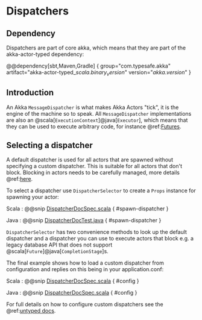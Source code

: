 # Dispatchers

## Dependency

Dispatchers are part of core akka, which means that they are part of the akka-actor-typed dependency:

@@dependency[sbt,Maven,Gradle] {
  group="com.typesafe.akka"
  artifact="akka-actor-typed_$scala.binary_version$"
  version="$akka.version$"
}

## Introduction 

An Akka `MessageDispatcher` is what makes Akka Actors "tick", it is the engine of the machine so to speak.
All `MessageDispatcher` implementations are also an @scala[`ExecutionContext`]@java[`Executor`], which means that they can be used
to execute arbitrary code, for instance @ref:[Futures](../futures.md).

## Selecting a dispatcher

A default dispatcher is used for all actors that are spawned without specifying a custom dispatcher.
This is suitable for all actors that don't block. Blocking in actors needs to be carefully managed, more
details @ref:[here](../dispatchers.md#blocking-needs-careful-management).

To select a dispatcher use `DispatcherSelector` to create a `Props` instance for spawning your actor:

Scala
:  @@snip [DispatcherDocSpec.scala]($akka$/akka-actor-typed-tests/src/test/scala/docs/akka/typed/DispatchersDocSpec.scala) { #spawn-dispatcher }

Java
:  @@snip [DispatcherDocTest.java]($akka$/akka-actor-typed-tests/src/test/java/jdocs/akka/typed/DispatchersDocTest.java) { #spawn-dispatcher }

`DispatcherSelector` has two convenience methods to look up the default dispatcher and a dispatcher you can use to 
execute actors that block e.g. a legacy database API that does not support @scala[`Future`]@java[`CompletionStage`]s.

The final example shows how to load a custom dispatcher from configuration and replies on this being in your application.conf:

Scala
:  @@snip [DispatcherDocSpec.scala]($akka$/akka-actor-typed-tests/src/test/scala/docs/akka/typed/DispatchersDocSpec.scala) { #config }

Java
:  @@snip [DispatcherDocSpec.scala]($akka$/akka-actor-typed-tests/src/test/scala/docs/akka/typed/DispatchersDocSpec.scala) { #config }

For full details on how to configure custom dispatchers see the @ref:[untyped docs](../dispatchers.md#types-of-dispatchers).
